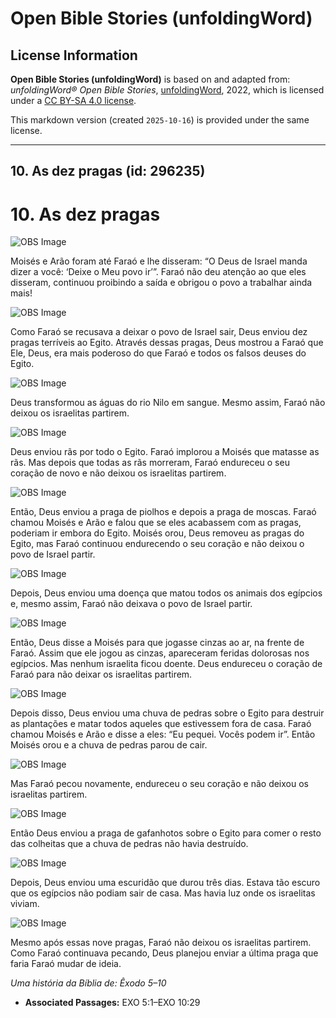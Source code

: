 # Open Bible Stories (unfoldingWord)

## License Information

**Open Bible Stories (unfoldingWord)** is based on and adapted from: _unfoldingWord® Open Bible Stories_, [unfoldingWord](https://unfoldingword.org/utw), 2022, which is licensed under a [CC BY-SA 4.0 license](https://creativecommons.org/licenses/by-sa/4.0/legalcode.en).

This markdown version (created `2025-10-16`) is provided under the same license.



--------------------------------

## 10. As dez pragas (id: 296235)

10\. As dez pragas
==================

![OBS Image](https://cdn.door43.org/obs/jpg/360px/obs-en-10-01.jpg)

Moisés e Arão foram até Faraó e lhe disseram: “O Deus de Israel manda dizer a você: ‘Deixe o Meu povo ir’”. Faraó não deu atenção ao que eles disseram, continuou proibindo a saída e obrigou o povo a trabalhar ainda mais!

![OBS Image](https://cdn.door43.org/obs/jpg/360px/obs-en-10-02.jpg)

Como Faraó se recusava a deixar o povo de Israel sair, Deus enviou dez pragas terríveis ao Egito. Através dessas pragas, Deus mostrou a Faraó que Ele, Deus, era mais poderoso do que Faraó e todos os falsos deuses do Egito.

![OBS Image](https://cdn.door43.org/obs/jpg/360px/obs-en-10-03.jpg)

Deus transformou as águas do rio Nilo em sangue. Mesmo assim, Faraó não deixou os israelitas partirem.

![OBS Image](https://cdn.door43.org/obs/jpg/360px/obs-en-10-04.jpg)

Deus enviou rãs por todo o Egito. Faraó implorou a Moisés que matasse as rãs. Mas depois que todas as rãs morreram, Faraó endureceu o seu coração de novo e não deixou os israelitas partirem.

![OBS Image](https://cdn.door43.org/obs/jpg/360px/obs-en-10-05.jpg)

Então, Deus enviou a praga de piolhos e depois a praga de moscas. Faraó chamou Moisés e Arão e falou que se eles acabassem com as pragas, poderiam ir embora do Egito. Moisés orou, Deus removeu as pragas do Egito, mas Faraó continuou endurecendo o seu coração e não deixou o povo de Israel partir.

![OBS Image](https://cdn.door43.org/obs/jpg/360px/obs-en-10-06.jpg)

Depois, Deus enviou uma doença que matou todos os animais dos egípcios e, mesmo assim, Faraó não deixava o povo de Israel partir.

![OBS Image](https://cdn.door43.org/obs/jpg/360px/obs-en-10-07.jpg)

Então, Deus disse a Moisés para que jogasse cinzas ao ar, na frente de Faraó. Assim que ele jogou as cinzas, apareceram feridas dolorosas nos egípcios. Mas nenhum israelita ficou doente. Deus endureceu o coração de Faraó para não deixar os israelitas partirem.

![OBS Image](https://cdn.door43.org/obs/jpg/360px/obs-en-10-08.jpg)

Depois disso, Deus enviou uma chuva de pedras sobre o Egito para destruir as plantações e matar todos aqueles que estivessem fora de casa. Faraó chamou Moisés e Arão e disse a eles: “Eu pequei. Vocês podem ir”. Então Moisés orou e a chuva de pedras parou de cair.

![OBS Image](https://cdn.door43.org/obs/jpg/360px/obs-en-10-09.jpg)

Mas Faraó pecou novamente, endureceu o seu coração e não deixou os israelitas partirem.

![OBS Image](https://cdn.door43.org/obs/jpg/360px/obs-en-10-10.jpg)

Então Deus enviou a praga de gafanhotos sobre o Egito para comer o resto das colheitas que a chuva de pedras não havia destruído.

![OBS Image](https://cdn.door43.org/obs/jpg/360px/obs-en-10-11.jpg)

Depois, Deus enviou uma escuridão que durou três dias. Estava tão escuro que os egípcios não podiam sair de casa. Mas havia luz onde os israelitas viviam.

![OBS Image](https://cdn.door43.org/obs/jpg/360px/obs-en-10-12.jpg)

Mesmo após essas nove pragas, Faraó não deixou os israelitas partirem. Como Faraó continuava pecando, Deus planejou enviar a última praga que faria Faraó mudar de ideia.

*Uma história da Bíblia de: Êxodo 5–10*

* **Associated Passages:** EXO 5:1–EXO 10:29

